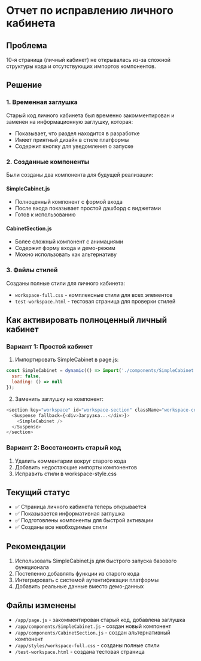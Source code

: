 # Отчет по исправлению личного кабинета

## Проблема
10-я страница (личный кабинет) не открывалась из-за сложной структуры кода и отсутствующих импортов компонентов.

## Решение

### 1. Временная заглушка
Старый код личного кабинета был временно закомментирован и заменен на информационную заглушку, которая:
- Показывает, что раздел находится в разработке
- Имеет приятный дизайн в стиле платформы
- Содержит кнопку для уведомления о запуске

### 2. Созданные компоненты
Были созданы два компонента для будущей реализации:

#### SimpleCabinet.js
- Полноценный компонент с формой входа
- После входа показывает простой дашборд с виджетами
- Готов к использованию

#### CabinetSection.js  
- Более сложный компонент с анимациями
- Содержит форму входа и демо-режим
- Можно использовать как альтернативу

### 3. Файлы стилей
Созданы полные стили для личного кабинета:
- `workspace-full.css` - комплексные стили для всех элементов
- `test-workspace.html` - тестовая страница для проверки стилей

## Как активировать полноценный личный кабинет

### Вариант 1: Простой кабинет
1. Импортировать SimpleCabinet в page.js:
```javascript
const SimpleCabinet = dynamic(() => import('./components/SimpleCabinet'), {
  ssr: false,
  loading: () => null
});
```

2. Заменить заглушку на компонент:
```javascript
<section key="workspace" id="workspace-section" className="workspace-container">
  <Suspense fallback={<div>Загрузка...</div>}>
    <SimpleCabinet />
  </Suspense>
</section>
```

### Вариант 2: Восстановить старый код
1. Удалить комментарии вокруг старого кода
2. Добавить недостающие импорты компонентов
3. Исправить стили в workspace-style.css

## Текущий статус
- ✅ Страница личного кабинета теперь открывается
- ✅ Показывается информативная заглушка
- ✅ Подготовлены компоненты для быстрой активации
- ✅ Созданы все необходимые стили

## Рекомендации
1. Использовать SimpleCabinet.js для быстрого запуска базового функционала
2. Постепенно добавлять функции из старого кода
3. Интегрировать с системой аутентификации платформы
4. Добавить реальные данные вместо демо-данных

## Файлы изменены
- `/app/page.js` - закомментирован старый код, добавлена заглушка
- `/app/components/SimpleCabinet.js` - создан новый компонент
- `/app/components/CabinetSection.js` - создан альтернативный компонент  
- `/app/styles/workspace-full.css` - созданы полные стили
- `/test-workspace.html` - создана тестовая страница
